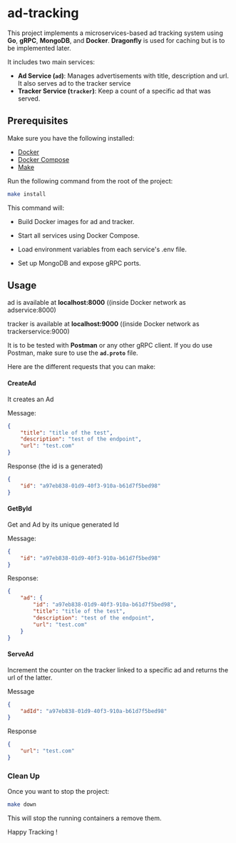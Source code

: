 # ad-tracking

This project implements a microservices-based ad tracking system using **Go**, **gRPC**, **MongoDB**, and **Docker**. **Dragonfly** is used for caching but is to be implemented later.

It includes two main services:

- **Ad Service (`ad`)**: Manages advertisements with title, description and url. It also serves ad to the tracker service
- **Tracker Service (`tracker`)**: Keep a count of a specific ad that was served.


##  Prerequisites
Make sure you have the following installed:

- [Docker](https://www.docker.com/)
- [Docker Compose](https://docs.docker.com/compose/)
- [Make](https://www.gnu.org/software/make/)

Run the following command from the root of the project:

```bash
make install
```
This command will:

- Build Docker images for ad and tracker.

- Start all services using Docker Compose.

- Load environment variables from each service's .env file.

- Set up MongoDB and expose gRPC ports.

## Usage

ad is available at **localhost:8000** ((inside Docker network as adservice:8000)

tracker is available at **localhost:9000** ((inside Docker network as trackerservice:9000)

It is to be tested with **Postman** or any other gRPC client. If you do use Postman, make sure to use the **`ad.proto`** file.

Here are the different requests that you can make:

#### CreateAd

It creates an Ad

Message: 
```json
{
    "title": "title of the test",
    "description": "test of the endpoint",
    "url": "test.com"
}
```

Response (the id is a generated)

```json
{
    "id": "a97eb838-01d9-40f3-910a-b61d7f5bed98"
}
```

#### GetById

Get and Ad by its unique generated Id

Message:

```json
{
    "id": "a97eb838-01d9-40f3-910a-b61d7f5bed98"
}
```

Response: 

```json
{
    "ad": {
        "id": "a97eb838-01d9-40f3-910a-b61d7f5bed98",
        "title": "title of the test",
        "description": "test of the endpoint",
        "url": "test.com"
    }
}
```

#### ServeAd

Increment the counter on the tracker linked to a specific ad and returns the url of the latter.

Message

```json
{
    "adId": "a97eb838-01d9-40f3-910a-b61d7f5bed98"
}
```

Response

```json
{
    "url": "test.com" 
}
```


### Clean  Up

Once you want to stop the project: 

```bash
make down
```

This will stop the running containers a remove them.


Happy Tracking ! 
